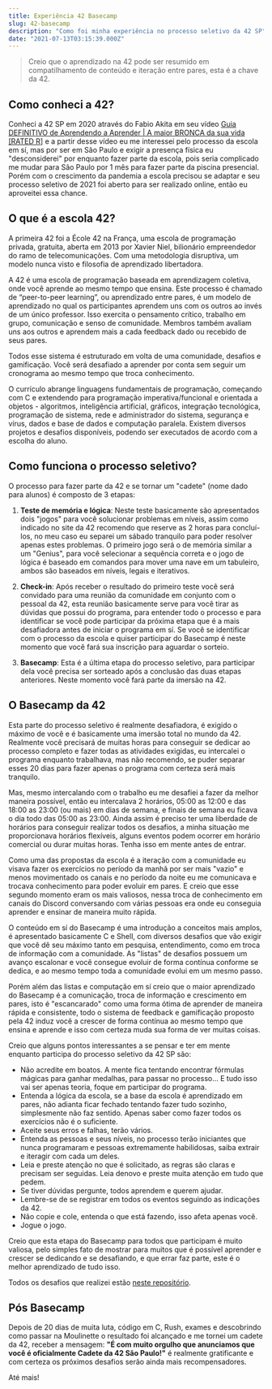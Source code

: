 ```yaml
---
title: Experiência 42 Basecamp
slug: 42-basecamp
description: "Como foi minha experiência no processo seletivo da 42 SP"
date: "2021-07-13T03:15:39.000Z"
---
```


> Creio que o aprendizado na 42 pode ser resumido em compatilhamento de conteúdo e iteração entre pares, esta é a chave da 42.

## Como conheci a 42?
Conheci a 42 SP em 2020 através do Fabio Akita em seu vídeo [Guia DEFINITIVO de Aprendendo a Aprender | A maior BRONCA da sua vida [RATED R]](https://youtu.be/oUPaJxk6TZ0?t=2722) e a partir desse vídeo eu me interessei pelo processo da escola em sí, mas por ser em São Paulo e exigir a presença física eu "desconsiderei" por enquanto fazer parte da escola, pois seria complicado me mudar para São Paulo por 1 mês para fazer parte da piscina presencial. Porém com o crescimento da pandemia a escola precisou se adaptar e seu processo seletivo de 2021 foi aberto para ser realizado online, então eu aproveitei essa chance.

## O que é a escola 42?

A primeira 42 foi a École 42 na França, uma escola de programação privada, gratuita, aberta em 2013 por Xavier Niel, bilionário empreendedor do ramo de telecomunicações. Com uma metodologia disruptiva, um modelo nunca visto e filosofia de aprendizado libertadora.

A 42 é uma escola de programação baseada em aprendizagem coletiva, onde você aprende ao mesmo tempo que ensina. Este processo é chamado de “peer-to-peer learning”, ou aprendizado entre pares, é um modelo de aprendizado no qual os participantes aprendem uns com os outros ao invés de um único professor. Isso exercita o pensamento crítico, trabalho em grupo, comunicação e senso de comunidade. Membros também avaliam uns aos outros e aprendem mais a cada feedback dado ou recebido de seus pares.

Todos esse sistema é estruturado em volta de uma comunidade, desafios e gamificação. Você será desafiado a aprender por conta sem seguir um cronograma ao mesmo tempo que troca conhecimento.

O currículo abrange linguagens fundamentais de programação, começando com C e extendendo para programação imperativa/funcional e orientada a objetos - algoritmos, inteligência artificial, gráficos, integração tecnológica, programação de sistema, rede e administrador do sistema, segurança e vírus, dados e base de dados e computação paralela. Existem diversos projetos e desafios disponíveis, podendo ser executados de acordo com a escolha do aluno.

## Como funciona o processo seletivo?

O processo para fazer parte da 42 e se tornar um "cadete" (nome dado para alunos) é composto de 3 etapas:

1. **Teste de memória e lógica**: Neste teste basicamente são apresentados dois "jogos" para você solucionar problemas em níveis, assim como indicado no site da 42 recomendo que reserve as 2 horas para concluí-los, no meu caso eu separei um sábado tranquilo para poder resolver apenas estes problemas. O primeiro jogo será o de memória similar a um "Genius", para você selecionar a sequência correta e o jogo de lógica é baseado em comandos para mover uma nave em um tabuleiro, ambos são baseados em níveis, legais e iterativos.

2. **Check-in**: Após receber o resultado do primeiro teste você será convidado para uma reunião da comunidade em conjunto com o pessoal da 42, esta reunião basicamente serve para você tirar as dúvidas que possui do programa, para entender todo o processo e para identificar se você pode participar da próxima etapa que é a mais desafiadora antes de iniciar o programa em sí. Se você se identificar com o processo da escola e quiser participar do Basecamp é neste momento que você fará sua inscrição para aguardar o sorteio.

3. **Basecamp**: Esta é a última etapa do processo seletivo, para participar dela você precisa ser sorteado após a conclusão das duas etapas anteriores. Neste momento você fará parte da imersão na 42.

## O Basecamp da 42

Esta parte do processo seletivo é realmente desafiadora, é exigido o máximo de você e é basicamente uma imersão total no mundo da 42. Realmente você precisará de muitas horas para conseguir se dedicar ao processo completo e fazer todas as atividades exigidas, eu intercalei o programa enquanto trabalhava, mas não recomendo, se puder separar esses 20 dias para fazer apenas o programa com certeza será mais tranquilo. 

Mas, mesmo intercalando com o trabalho eu me desafiei a fazer da melhor maneira possível, então eu intercalava 2 horários, 05:00 as 12:00 e das 18:00 as 23:00 (ou mais) em dias de semana, e finais de semana eu ficava o dia todo das 05:00 as 23:00. Ainda assim é preciso ter uma liberdade de horários para conseguir realizar todos os desafios, a minha situação me proporcionava horários flexíveis, alguns eventos podem ocorrer em horário comercial ou durar muitas horas. Tenha isso em mente antes de entrar.

Como uma das propostas da escola é a iteração com a comunidade eu visava fazer os exercícios no período da manhã por ser mais "vazio" e menos movimentado os canais e no período da noite eu me comunicava e trocava conhecimento para poder evoluir em pares. E creio que esse segundo momento eram os mais valiosos, nessa troca de conhecimento em canais do Discord conversando com várias pessoas era onde eu conseguia aprender e ensinar de maneira muito rápida.

O conteúdo em sí do Basecamp é uma introdução a conceitos mais amplos, é apresentado basicamente C e Shell, com diversos desafios que vão exigir que você dê seu máximo tanto em pesquisa, entendimento, como em troca de informação com a comunidade. As "listas" de desafios possuem um avanço escalonar e você consegue evoluir de forma contínua conforme se dedica, e ao mesmo tempo toda a comunidade evolui em um mesmo passo.

Porém além das listas e computação em sí creio que o maior aprendizado do Basecamp é a comunicação, troca de informação e crescimento em pares, isto é "escancarado" como uma forma ótima de aprender de maneira rápida e consistente, todo o sistema de feedback e gamificação proposto pela 42 induz você a crescer de forma contínua ao mesmo tempo que ensina e aprende e isso com certeza muda sua forma de ver muitas coisas.

Creio que alguns pontos interessantes a se pensar e ter em mente enquanto participa do processo seletivo da 42 SP são:
- Não acredite em boatos. A mente fica tentando encontrar fórmulas mágicas para ganhar medalhas, para passar no processo... E tudo isso vai ser apenas teoria, foque em participar do programa.
- Entenda a lógica da escola, se a base da escola é aprendizado em pares, não adianta ficar fechado tentando fazer tudo sozinho, simplesmente não faz sentido. Apenas saber como fazer todos os exercícios não é o suficiente.
- Aceite seus erros e falhas, terão vários.
- Entenda as pessoas e seus níveis, no processo terão iniciantes que nunca programaram e pessoas extremamente habilidosas, saiba extrair e iteragir com cada um deles.
- Leia e preste atenção no que é solicitado, as regras são claras e precisam ser seguidas. Leia denovo e preste muita atenção em tudo que pedem.
- Se tiver dúvidas pergunte, todos aprendem e querem ajudar.
- Lembre-se de se registrar em todos os eventos seguindo as indicações da 42.
- Não copie e cole, entenda o que está fazendo, isso afeta apenas você.
- Jogue o jogo.

Creio que esta etapa do Basecamp para todos que participam é muito valiosa, pelo simples fato de mostrar para muitos que é possível aprender e crescer se dedicando e se desafiando, e que errar faz parte, este é o melhor aprendizado de tudo isso.

Todos os desafios que realizei estão [neste repositório](https://github.com/iaurg/42sp).

## Pós Basecamp

Depois de 20 dias de muita luta, código em C, Rush, exames e descobrindo como passar na Moulinette o resultado foi alcançado e me tornei um cadete da 42, receber a mensagem: **"É com muito orgulho que anunciamos que você é oficialmente Cadete da 42 São Paulo!"** é realmente gratificante e com certeza os próximos desafios serão ainda mais recompensadores.

Até mais!